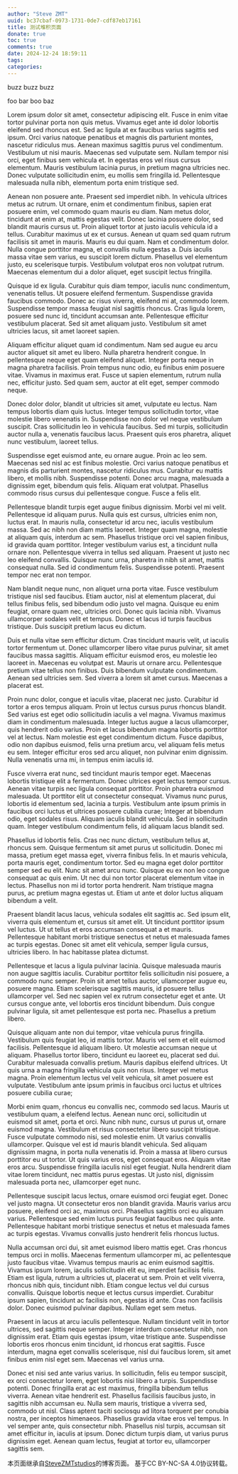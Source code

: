 ```yaml
---
author: "Steve ZMT"
uuid: bc37cbaf-0973-1731-0de7-cdf87eb17161
title: 测试堆积页面
donate: true
toc: true
comments: true
date: 2024-12-24 18:59:11
tags:
categories:
---
```


buzz buzz buzz
<!-- write excerpt here -->

<!--more-->

foo 
bar
boo
baz

Lorem ipsum dolor sit amet, consectetur adipiscing elit. Fusce in enim vitae tortor pulvinar porta non quis metus. Vivamus eget ante id dolor lobortis eleifend sed rhoncus est. Sed ac ligula at ex faucibus varius sagittis sed ipsum. Orci varius natoque penatibus et magnis dis parturient montes, nascetur ridiculus mus. Aenean maximus sagittis purus vel condimentum. Vestibulum ut nisi mauris. Maecenas sed vulputate sem. Nullam tempor nisi orci, eget finibus sem vehicula et. In egestas eros vel risus cursus elementum. Mauris vestibulum lacinia purus, in pretium magna ultricies nec. Donec vulputate sollicitudin enim, eu mollis sem fringilla id. Pellentesque malesuada nulla nibh, elementum porta enim tristique sed.

Aenean non posuere ante. Praesent sed imperdiet nibh. In vehicula ultrices metus ac rutrum. Ut ornare, enim et condimentum finibus, sapien erat posuere enim, vel commodo quam mauris eu diam. Nam metus dolor, tincidunt at enim at, mattis egestas velit. Donec lacinia posuere dolor, sed blandit mauris cursus ut. Proin aliquet tortor at justo iaculis vehicula id a tellus. Curabitur maximus ut ex et cursus. Aenean ut quam sed quam rutrum facilisis sit amet in mauris. Mauris eu dui quam. Nam et condimentum dolor. Nulla congue porttitor magna, et convallis nulla egestas a. Duis iaculis massa vitae sem varius, eu suscipit lorem dictum. Phasellus vel elementum justo, eu scelerisque turpis. Vestibulum volutpat eros non volutpat rutrum. Maecenas elementum dui a dolor aliquet, eget suscipit lectus fringilla.

Quisque id ex ligula. Curabitur quis diam tempor, iaculis nunc condimentum, venenatis tellus. Ut posuere eleifend fermentum. Suspendisse gravida faucibus commodo. Donec ac risus viverra, eleifend mi at, commodo lorem. Suspendisse tempor massa feugiat nisl sagittis rhoncus. Cras ligula lorem, posuere sed nunc id, tincidunt accumsan ante. Pellentesque efficitur vestibulum placerat. Sed sit amet aliquam justo. Vestibulum sit amet ultricies lacus, sit amet laoreet sapien.

Aliquam efficitur aliquet quam id condimentum. Nam sed augue eu arcu auctor aliquet sit amet eu libero. Nulla pharetra hendrerit congue. In pellentesque neque eget quam eleifend aliquet. Integer porta neque in magna pharetra facilisis. Proin tempus nunc odio, eu finibus enim posuere vitae. Vivamus in maximus erat. Fusce ut sapien elementum, rutrum nulla nec, efficitur justo. Sed quam sem, auctor at elit eget, semper commodo neque.

Donec dolor dolor, blandit ut ultricies sit amet, vulputate eu lectus. Nam tempus lobortis diam quis luctus. Integer tempus sollicitudin tortor, vitae molestie libero venenatis in. Suspendisse non dolor vel neque vestibulum suscipit. Cras sollicitudin leo in vehicula faucibus. Sed mi turpis, sollicitudin auctor nulla a, venenatis faucibus lacus. Praesent quis eros pharetra, aliquet nunc vestibulum, laoreet tellus.

Suspendisse eget euismod ante, eu ornare augue. Proin ac leo sem. Maecenas sed nisl ac est finibus molestie. Orci varius natoque penatibus et magnis dis parturient montes, nascetur ridiculus mus. Curabitur eu mattis libero, et mollis nibh. Suspendisse potenti. Donec arcu magna, malesuada a dignissim eget, bibendum quis felis. Aliquam erat volutpat. Phasellus commodo risus cursus dui pellentesque congue. Fusce a felis elit.

Pellentesque blandit turpis eget augue finibus dignissim. Morbi vel mi velit. Pellentesque id aliquam purus. Nulla quis est cursus, ultricies enim non, luctus erat. In mauris nulla, consectetur id arcu nec, iaculis vestibulum massa. Sed ac nibh non diam mattis laoreet. Integer quam magna, molestie at aliquam quis, interdum ac sem. Phasellus tristique orci vel sapien finibus, id gravida quam porttitor. Integer vestibulum varius est, a tincidunt nulla ornare non. Pellentesque viverra in tellus sed aliquam. Praesent ut justo nec leo eleifend convallis. Quisque nunc urna, pharetra in nibh sit amet, mattis consequat nulla. Sed id condimentum felis. Suspendisse potenti. Praesent tempor nec erat non tempor.

Nam blandit neque nunc, non aliquet urna porta vitae. Fusce vestibulum tristique nisl sed faucibus. Etiam auctor, nisl at elementum placerat, dui tellus finibus felis, sed bibendum odio justo vel magna. Quisque eu enim feugiat, ornare quam nec, ultricies orci. Donec quis lacinia nibh. Vivamus ullamcorper sodales velit et tempus. Donec et lacus id turpis faucibus tristique. Duis suscipit pretium lacus eu dictum.

Duis et nulla vitae sem efficitur dictum. Cras tincidunt mauris velit, ut iaculis tortor fermentum ut. Donec ullamcorper libero vitae purus pulvinar, sit amet faucibus massa sagittis. Aliquam efficitur euismod eros, eu molestie leo laoreet in. Maecenas eu volutpat est. Mauris ut ornare arcu. Pellentesque pretium vitae tellus non finibus. Duis bibendum vulputate condimentum. Aenean sed ultricies sem. Sed viverra a lorem sit amet cursus. Maecenas a placerat est.

Proin nunc dolor, congue et iaculis vitae, placerat nec justo. Curabitur id tortor a eros tempus aliquam. Proin ut lectus cursus purus rhoncus blandit. Sed varius est eget odio sollicitudin iaculis a vel magna. Vivamus maximus diam in condimentum malesuada. Integer luctus augue a lacus ullamcorper, quis hendrerit odio varius. Proin et lacus bibendum magna lobortis porttitor vel at lectus. Nam molestie est eget condimentum dictum. Fusce dapibus, odio non dapibus euismod, felis urna pretium arcu, vel aliquam felis metus eu sem. Integer efficitur eros sed arcu aliquet, non pulvinar enim dignissim. Nulla venenatis urna mi, in tempus enim iaculis id.

Fusce viverra erat nunc, sed tincidunt mauris tempor eget. Maecenas lobortis tristique elit a fermentum. Donec ultrices eget lectus tempor cursus. Aenean vitae turpis nec ligula consequat porttitor. Proin pharetra euismod malesuada. Ut porttitor elit ut consectetur consequat. Vivamus nunc purus, lobortis id elementum sed, lacinia a turpis. Vestibulum ante ipsum primis in faucibus orci luctus et ultrices posuere cubilia curae; Integer at bibendum odio, eget sodales risus. Aliquam iaculis blandit vehicula. Sed in sollicitudin quam. Integer vestibulum condimentum felis, id aliquam lacus blandit sed.

Phasellus id lobortis felis. Cras nec nunc dictum, vestibulum tellus at, rhoncus sem. Quisque fermentum sit amet purus ut sollicitudin. Donec mi massa, pretium eget massa eget, viverra finibus felis. In et mauris vehicula, porta mauris eget, condimentum tortor. Sed eu magna eget dolor porttitor semper sed eu elit. Nunc sit amet arcu nunc. Quisque eu ex non leo congue consequat ac quis enim. Ut nec dui non tortor placerat elementum vitae in lectus. Phasellus non mi id tortor porta hendrerit. Nam tristique magna purus, ac pretium magna egestas ut. Etiam ut ante et dolor luctus aliquam bibendum a velit.

Praesent blandit lacus lacus, vehicula sodales elit sagittis ac. Sed ipsum elit, viverra quis elementum et, cursus sit amet elit. Ut tincidunt porttitor ipsum vel luctus. Ut ut tellus et eros accumsan consequat a et mauris. Pellentesque habitant morbi tristique senectus et netus et malesuada fames ac turpis egestas. Donec sit amet elit vehicula, semper ligula cursus, ultricies libero. In hac habitasse platea dictumst.

Pellentesque et lacus a ligula pulvinar lacinia. Quisque malesuada mauris non augue sagittis iaculis. Curabitur porttitor felis sollicitudin nisi posuere, a commodo nunc semper. Proin sit amet tellus auctor, ullamcorper augue eu, posuere magna. Etiam scelerisque sagittis mauris, id posuere tellus ullamcorper vel. Sed nec sapien vel ex rutrum consectetur eget et ante. Ut cursus congue ante, vel lobortis eros tincidunt bibendum. Duis congue pulvinar ligula, sit amet pellentesque est porta nec. Phasellus a pretium libero.

Quisque aliquam ante non dui tempor, vitae vehicula purus fringilla. Vestibulum quis feugiat leo, id mattis tortor. Mauris vel sem et elit euismod facilisis. Pellentesque id aliquam libero. Ut molestie accumsan neque ut aliquam. Phasellus tortor libero, tincidunt eu laoreet eu, placerat sed dui. Curabitur malesuada convallis pretium. Mauris dapibus eleifend ultrices. Ut quis urna a magna fringilla vehicula quis non risus. Integer vel metus magna. Proin elementum lectus vel velit vehicula, sit amet posuere est vulputate. Vestibulum ante ipsum primis in faucibus orci luctus et ultrices posuere cubilia curae;

Morbi enim quam, rhoncus eu convallis nec, commodo sed lacus. Mauris ut vestibulum quam, a eleifend lectus. Aenean nunc orci, sollicitudin ut euismod sit amet, porta et orci. Nunc nibh nunc, cursus ut purus ut, ornare euismod magna. Vestibulum et risus consectetur libero suscipit tristique. Fusce vulputate commodo nisi, sed molestie enim. Ut varius convallis ullamcorper. Quisque vel est id mauris blandit vehicula. Sed aliquam dignissim magna, in porta nulla venenatis id. Proin a massa at libero cursus porttitor eu ut tortor. Ut quis varius eros, eget consequat eros. Aliquam vitae eros arcu. Suspendisse fringilla iaculis nisl eget feugiat. Nulla hendrerit diam vitae lorem tincidunt, nec mattis purus egestas. Ut justo nisl, dignissim malesuada porta nec, ullamcorper eget nunc.

Pellentesque suscipit lacus lectus, ornare euismod orci feugiat eget. Donec vel justo magna. Ut consectetur eros non blandit gravida. Mauris varius arcu posuere, eleifend orci ac, maximus orci. Phasellus sagittis orci eu aliquam varius. Pellentesque sed enim luctus purus feugiat faucibus nec quis ante. Pellentesque habitant morbi tristique senectus et netus et malesuada fames ac turpis egestas. Vivamus convallis justo hendrerit felis rhoncus luctus.

Nulla accumsan orci dui, sit amet euismod libero mattis eget. Cras rhoncus tempus orci in mollis. Maecenas fermentum ullamcorper mi, ac pellentesque justo faucibus vitae. Vivamus tempus mauris ac enim euismod sagittis. Vivamus ipsum lorem, iaculis sollicitudin elit eu, imperdiet facilisis felis. Etiam est ligula, rutrum a ultricies ut, placerat ut sem. Proin et velit viverra, rhoncus nibh quis, tincidunt nibh. Etiam congue lectus vel dui cursus convallis. Quisque lobortis neque et lectus cursus imperdiet. Curabitur ipsum sapien, tincidunt ac facilisis non, egestas id ante. Cras non facilisis dolor. Donec euismod pulvinar dapibus. Nullam eget sem metus.

Praesent in lacus at arcu iaculis pellentesque. Nullam tincidunt velit in tortor ultrices, sed sagittis neque semper. Integer interdum consectetur nibh, non dignissim erat. Etiam quis egestas ipsum, vitae tristique ante. Suspendisse lobortis eros rhoncus enim tincidunt, id rhoncus erat sagittis. Fusce interdum, magna eget convallis scelerisque, nisl dui faucibus lorem, sit amet finibus enim nisl eget sem. Maecenas vel varius urna.

Donec et nisi sed ante varius varius. In sollicitudin, felis eu tempor suscipit, ex orci consectetur lorem, eget lobortis nisi libero a turpis. Suspendisse potenti. Donec fringilla erat ac est maximus, fringilla bibendum tellus viverra. Aenean vitae hendrerit est. Phasellus facilisis faucibus justo, in sagittis nibh accumsan eu. Nulla sem mauris, tristique a viverra sed, commodo ut nisl. Class aptent taciti sociosqu ad litora torquent per conubia nostra, per inceptos himenaeos. Phasellus gravida vitae eros vel tempus. In vel semper ante, quis consectetur nibh. Phasellus nisl turpis, accumsan sit amet efficitur in, iaculis at ipsum. Donec dictum turpis diam, ut varius purus dignissim eget. Aenean quam lectus, feugiat at tortor eu, ullamcorper sagittis sem.



<!-- write anything u want and just delete this... -->   
本页面继承自[SteveZMTstudios](https://blog.stevezmt.top)的博客页面。
   基于CC BY-NC-SA 4.0协议转载。